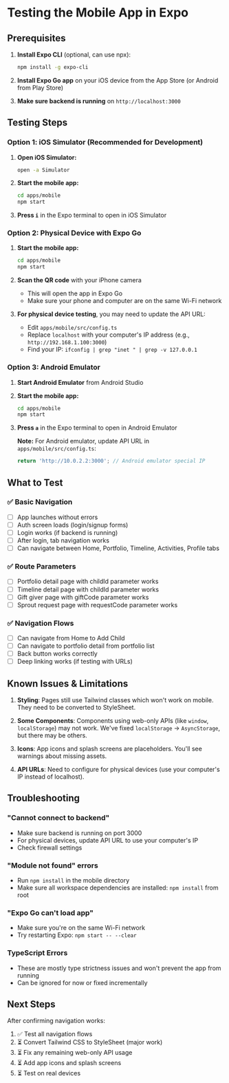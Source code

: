 # Testing the Mobile App in Expo

## Prerequisites

1. **Install Expo CLI** (optional, can use npx):
   ```bash
   npm install -g expo-cli
   ```

2. **Install Expo Go app** on your iOS device from the App Store (or Android from Play Store)

3. **Make sure backend is running** on `http://localhost:3000`

## Testing Steps

### Option 1: iOS Simulator (Recommended for Development)

1. **Open iOS Simulator:**
   ```bash
   open -a Simulator
   ```

2. **Start the mobile app:**
   ```bash
   cd apps/mobile
   npm start
   ```

3. **Press `i`** in the Expo terminal to open in iOS Simulator

### Option 2: Physical Device with Expo Go

1. **Start the mobile app:**
   ```bash
   cd apps/mobile
   npm start
   ```

2. **Scan the QR code** with your iPhone camera
   - This will open the app in Expo Go
   - Make sure your phone and computer are on the same Wi-Fi network

3. **For physical device testing**, you may need to update the API URL:
   - Edit `apps/mobile/src/config.ts`
   - Replace `localhost` with your computer's IP address (e.g., `http://192.168.1.100:3000`)
   - Find your IP: `ifconfig | grep "inet " | grep -v 127.0.0.1`

### Option 3: Android Emulator

1. **Start Android Emulator** from Android Studio

2. **Start the mobile app:**
   ```bash
   cd apps/mobile
   npm start
   ```

3. **Press `a`** in the Expo terminal to open in Android Emulator

   **Note:** For Android emulator, update API URL in `apps/mobile/src/config.ts`:
   ```typescript
   return 'http://10.0.2.2:3000'; // Android emulator special IP
   ```

## What to Test

### ✅ Basic Navigation
- [ ] App launches without errors
- [ ] Auth screen loads (login/signup forms)
- [ ] Login works (if backend is running)
- [ ] After login, tab navigation works
- [ ] Can navigate between Home, Portfolio, Timeline, Activities, Profile tabs

### ✅ Route Parameters
- [ ] Portfolio detail page with childId parameter works
- [ ] Timeline detail page with childId parameter works
- [ ] Gift giver page with giftCode parameter works
- [ ] Sprout request page with requestCode parameter works

### ✅ Navigation Flows
- [ ] Can navigate from Home to Add Child
- [ ] Can navigate to portfolio detail from portfolio list
- [ ] Back button works correctly
- [ ] Deep linking works (if testing with URLs)

## Known Issues & Limitations

1. **Styling**: Pages still use Tailwind classes which won't work on mobile. They need to be converted to StyleSheet.

2. **Some Components**: Components using web-only APIs (like `window`, `localStorage`) may not work. We've fixed `localStorage` → `AsyncStorage`, but there may be others.

3. **Icons**: App icons and splash screens are placeholders. You'll see warnings about missing assets.

4. **API URLs**: Need to configure for physical devices (use your computer's IP instead of localhost).

## Troubleshooting

### "Cannot connect to backend"
- Make sure backend is running on port 3000
- For physical devices, update API URL to use your computer's IP
- Check firewall settings

### "Module not found" errors
- Run `npm install` in the mobile directory
- Make sure all workspace dependencies are installed: `npm install` from root

### "Expo Go can't load app"
- Make sure you're on the same Wi-Fi network
- Try restarting Expo: `npm start -- --clear`

### TypeScript Errors
- These are mostly type strictness issues and won't prevent the app from running
- Can be ignored for now or fixed incrementally

## Next Steps

After confirming navigation works:
1. ✅ Test all navigation flows
2. ⏳ Convert Tailwind CSS to StyleSheet (major work)
3. ⏳ Fix any remaining web-only API usage
4. ⏳ Add app icons and splash screens
5. ⏳ Test on real devices
